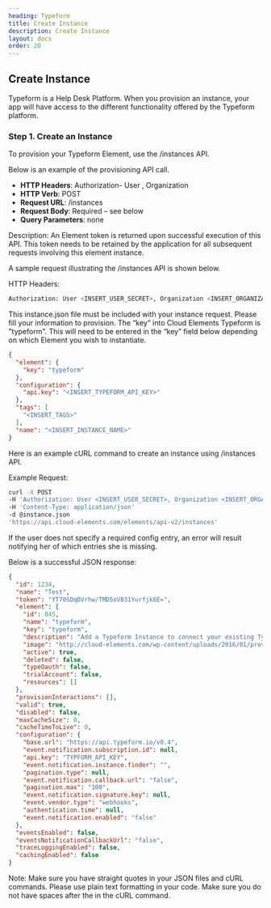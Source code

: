 ```yaml
---
heading: Typeform
title: Create Instance
description: Create Instance
layout: docs
order: 20
---
```


## Create Instance

Typeform is a Help Desk Platform. When you provision an instance, your app will have access to the different functionality offered by the Typeform platform.

### Step 1. Create an Instance

To provision your Typeform Element, use the /instances API.

Below is an example of the provisioning API call.

* __HTTP Headers__: Authorization- User <user secret>, Organization <organization secret>
* __HTTP Verb__: POST
* __Request URL__: /instances
* __Request Body__: Required – see below
* __Query Parameters__: none

Description: An Element token is returned upon successful execution of this API. This token needs to be retained by the application for all subsequent requests involving this element instance.

A sample request illustrating the /instances API is shown below.

HTTP Headers:

```bash
Authorization: User <INSERT_USER_SECRET>, Organization <INSERT_ORGANIZATION_SECRET>

```
This instance.json file must be included with your instance request.  Please fill your information to provision.  The “key” into Cloud Elements Typeform is "typeform".  This will need to be entered in the “key” field below depending on which Element you wish to instantiate.

```JSON
{
  "element": {
    "key": "typeform"
  },
  "configuration": {
    "api.key": "<INSERT_TYPEFORM_API_KEY>"
  },
  "tags": [
    "<INSERT_TAGS>"
  ],
  "name": "<INSERT_INSTANCE_NAME>"
}
```

Here is an example cURL command to create an instance using /instances API.

Example Request:

```bash
curl -X POST
-H 'Authorization: User <INSERT_USER_SECRET>, Organization <INSERT_ORGANIZATION_SECRET>'
-H 'Content-Type: application/json'
-d @instance.json
'https://api.cloud-elements.com/elements/api-v2/instances'
```

If the user does not specify a required config entry, an error will result notifying her of which entries she is missing.

Below is a successful JSON response:

```JSON
{
  "id": 1234,
  "name": "Test",
  "token": "YT70SDqDVrhw/TMD5oV831Yurfjk6E=",
  "element": {
    "id": 845,
    "name": "typeform",
    "key": "typeform",
    "description": "Add a Typeform Instance to connect your existing Typeform account to the Cloud Storage and Documents Hub, allowing you to manage forms. You will need your Typeform account information to add an instance.",
    "image": "http://cloud-elements.com/wp-content/uploads/2016/01/provider_typeform.png",
    "active": true,
    "deleted": false,
    "typeOauth": false,
    "trialAccount": false,
    "resources": []
  },
  "provisionInteractions": [],
  "valid": true,
  "disabled": false,
  "maxCacheSize": 0,
  "cacheTimeToLive": 0,
  "configuration": {
    "base.url": "https://api.typeform.io/v0.4",
    "event.notification.subscription.id": null,
    "api.key": "TYPFORM_API_KEY",
    "event.notification.instance.finder": "",
    "pagination.type": null,
    "event.notification.callback.url": "false",
    "pagination.max": "100",
    "event.notification.signature.key": null,
    "event.vendor.type": "webhooks",
    "authentication.time": null,
    "event.notification.enabled": "false"
  },
  "eventsEnabled": false,
  "eventsNotificationCallbackUrl": "false",
  "traceLoggingEnabled": false,
  "cachingEnabled": false
}
```

Note:  Make sure you have straight quotes in your JSON files and cURL commands.  Please use plain text formatting in your code.  Make sure you do not have spaces after the in the cURL command.
